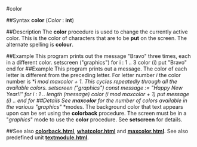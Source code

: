 
#color

##Syntax
**color** (*Color* : **int**)

##Description
The **color** procedure is used to change the currently active color. This is the color of characters that are to be **put** on the screen. The alternate spelling is **colour**.

##Example
This program prints out the message "Bravo" three times, each in a different color.
        setscreen ("graphics")
        for i : 1 .. 3
            color (i)
            put "Bravo"
        end for
##Example
This program prints out a message. The color of each letter is different from the preceding letter. For letter number *i* the color number is *i *mod maxcolor + 1. This cycles repeatedly through all the available colors.
        setscreen ("graphics")
        const message := "Happy New Year!!"
        for i : 1 .. length (message)
            color (i  mod maxcolor + 1)
            put message (i) ..
        end for
##Details
See **maxcolor** for the number of colors available in the various "*graphics*"* *modes. The background color that text appears upon can be set using the **colorback** procedure.
The screen must be in a "*graphics*" mode to use the **color** procedure. See **setscreen** for details.

##See also
**[colorback.html](colorback)**, **[whatcolor.html](whatcolor)** and **[maxcolor.html](maxcolor)**.
See also predefined unit **[textmodule.html](Text)**.
